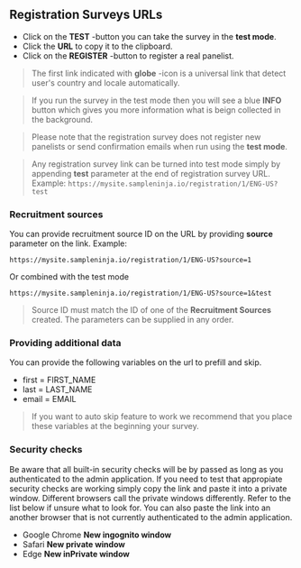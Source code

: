 ## Registration Surveys URLs

- Click on the **TEST** -button you can take the survey in the **test mode**. 
- Click the **URL** to copy it to the clipboard.
- Click on the **REGISTER** -button to register a real panelist.

> The first link indicated with **globe** -icon is a universal link that detect user's country and locale automatically.

> If you run the survey in the test mode then you will see a blue **INFO** button which gives you more information what is beign collected in the background. 

> Please note that the registration survey does not register new panelists or send confirmation emails when run using the **test mode**. 

> Any registration survey link can be turned into test mode simply by appending **test** parameter at the end of registration survey URL. Example:
> ```https://mysite.sampleninja.io/registration/1/ENG-US?test```

### Recruitment sources
You can provide recruitment source ID on the URL by providing **source** parameter on the link. Example:

```https://mysite.sampleninja.io/registration/1/ENG-US?source=1```

Or combined with the test mode

```https://mysite.sampleninja.io/registration/1/ENG-US?source=1&test```

> Source ID must match the ID of one of the **Recruitment Sources** created. The parameters can be supplied in any order.

### Providing additional data
You can provide the following variables on the url to prefill and skip.

- first = FIRST_NAME
- last = LAST_NAME
- email = EMAIL

> If you want to auto skip feature to work we recommend that you place these variables at the beginning your survey.

### Security checks

Be aware that all built-in security checks will be by passed as long as you authenticated to the admin application. If you need to test that appropiate security checks are working simply copy the link and paste it into a private window. Different browsers call the private windows differently. Refer to the list below if unsure what to look for. You can also paste the link into an another browser that is not currently authenticated to the admin application.

- Google Chrome **New ingognito window**
- Safari **New private window**
- Edge **New inPrivate window**

